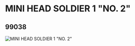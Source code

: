 # MINI HEAD SOLDIER 1 "NO. 2"
## 99038
![MINI HEAD SOLDIER 1 "NO. 2"](https://lc-www-live-s.legocdn.com/media/bricks/5/2/4648363.jpg)